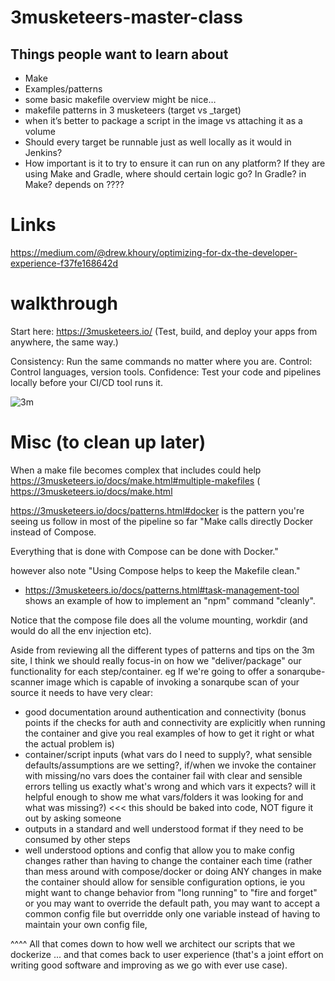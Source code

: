 # 3musketeers-master-class

## Things people want to learn about

- Make
- Examples/patterns
- some basic makefile overview might be nice…
- makefile patterns in 3 musketeers (target vs _target)
- when it’s better to package a script in the image vs attaching it as a volume
- Should every target be runnable just as well locally as it would in Jenkins?
- How important is it to try to ensure it can run on any platform?  If they are using Make and Gradle, where should certain logic go?  In Gradle? in Make? depends on ????


# Links

https://medium.com/@drew.khoury/optimizing-for-dx-the-developer-experience-f37fe168642d


# walkthrough

Start here: https://3musketeers.io/ (Test, build, and deploy your apps from anywhere, the same way.)

Consistency: Run the same commands no matter where you are.
Control: Control languages, version tools.
Confidence: Test your code and pipelines locally before your CI/CD tool runs it.

![3m](https://3musketeers.io/assets/img/diagrams-overview.3badd24e.svg "3m")




# Misc (to clean up later)

When a make file becomes complex that includes could help https://3musketeers.io/docs/make.html#multiple-makefiles ( https://3musketeers.io/docs/make.html

https://3musketeers.io/docs/patterns.html#docker is the pattern you're seeing us follow in most of the pipeline so far "Make calls directly Docker instead of Compose.

Everything that is done with Compose can be done with Docker." 

however also note "Using Compose helps to keep the Makefile clean." 

- https://3musketeers.io/docs/patterns.html#task-management-tool shows an example of how to implement an "npm" command "cleanly".

Notice that the compose file does all the volume mounting, workdir (and would do all the env injection etc).

Aside from reviewing all the different types of patterns and tips on the 3m site, I think we should really focus-in on how we "deliver/package" our functionality for each step/container. eg If we're going to offer a sonarqube-scanner image which is capable of invoking a sonarqube scan of your source it needs to have very clear:

- good documentation around authentication and connectivity (bonus points if the checks for auth and connectivity are explicitly when running the container and give you real examples of how to get it right or what the actual problem is)
- container/script inputs (what vars do I need to supply?, what sensible defaults/assumptions are we setting?, if/when we invoke the container with missing/no vars does the container fail with clear and sensible errors telling us exactly what's wrong and which vars it expects? will it helpful enough to show me what vars/folders it was looking for and what was missing?) <<< this should be baked into code, NOT figure it out by asking someone
- outputs in a standard and well understood format if they need to be consumed by other steps
- well understood options and config that allow you to make config changes rather than having to change the container each time (rather than mess around with compose/docker or doing ANY changes in make the container should allow for sensible configuration options, ie you might want to change behavior from "long running" to "fire and forget" or you may want to override the default path, you may want to accept a common config file but overridde only one variable instead of having to maintain your own config file, 

^^^^ All that comes down to how well we architect our scripts that we dockerize ... and that comes back to user experience (that's a joint effort on writing good software and improving as we go with ever use case).


